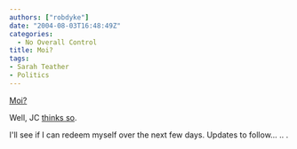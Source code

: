 ```yaml
---
authors: ["robdyke"]
date: "2004-08-03T16:48:49Z"
categories:
  - No Overall Control
title: Moi?
tags:
- Sarah Teather
- Politics
---
```

[Moi?](http://dictionary.reference.com/search?q=gadfly)

Well, JC [thinks so](http://www.voxpolitics.com/weblog/archives/000474.html#000474).

I'll see if I can redeem myself over the next few days. Updates to follow... .. .
